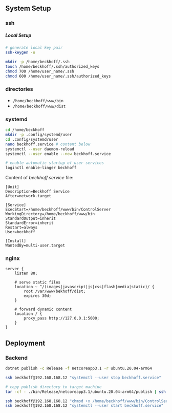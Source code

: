 ## System Setup

### ssh

##### Local Setup
``` bash
# generate local key pair
ssh-keygen -o
```

``` bash
mkdir -p /home/beckhoff/.ssh
touch /home/beckhoff/.ssh/authorized_keys
chmod 700 /home/user_name/.ssh
chmod 600 /home/user_name/.ssh/authorized_keys
```

### directories
- ``` /home/beckhoff/www/bin ```
- ``` /home/beckhoff/www/dist ```

### systemd
``` bash
cd /home/beckhoff
mkdir -p .config/systemd/user
cd .config/systemd/user
nano beckhoff.service # content below
systemctl --user daemon-reload
systemctl --user enable --now beckhoff.service

# enable automatic startup of user services
loginctl enable-linger beckhoff
```

Content of *beckhoff.service* file:
``` systemd
[Unit]
Description=Beckhoff Service
After=network.target

[Service]
ExecStart=/home/beckhoff/www/bin/ControlServer
WorkingDirectory=/home/beckhoff/www/bin
StandardOutput=inherit
StandardError=inherit
Restart=always
User=beckhoff

[Install]
WantedBy=multi-user.target
```

### nginx
``` nginx
server {
    listen 80;

    # serve static files
    location ~ ^/(images|javascript|js|css|flash|media|static)/ {
        root /var/www/bekhoff/dist;
        expires 30d;
    }

    # forward dynamic content
    location / {
        proxy_pass http://127.0.0.1:5000;
    }
}
```

## Deployment

### Backend
``` bash
dotnet publish -c Release -f netcoreapp3.1 -r ubuntu.20.04-arm64

ssh beckhoff@192.168.168.12 "systemctl --user stop beckhoff.service"

# copy publish directory to target machine
tar -cf - ./bin/Release/netcoreapp3.1/ubuntu.20.04-arm64/publish | ssh target.org " ( cd /home/beckhoff/www/bin ; tar -xf - ) "

ssh beckhoff@192.168.168.12 "chmod +x /home/beckhoff/www/bin/ControlServer"
ssh beckhoff@192.168.168.12 "systemctl --user start beckhoff.service"
```